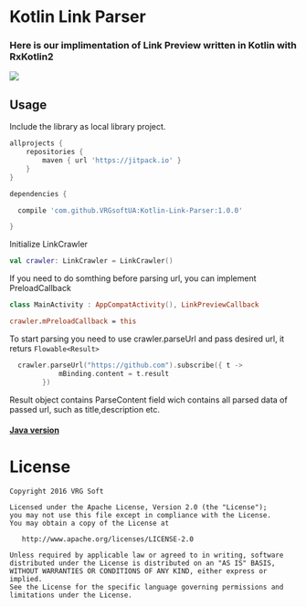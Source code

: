 # Kotlin Link Parser
### Here is our implimentation of Link Preview written in Kotlin with RxKotlin2
![](https://github.com/VRGsoftUA/Java-Link-Parser/blob/master/image.png)
## Usage
Include the library as local library project.
```gradle
allprojects {
    repositories {
        maven { url 'https://jitpack.io' }
    }
}

dependencies {

  compile 'com.github.VRGsoftUA:Kotlin-Link-Parser:1.0.0'

}
```

Initialize LinkCrawler
```kotlin
val crawler: LinkCrawler = LinkCrawler()
```
If you need to do somthing before parsing url, you can implement PreloadCallback
```kotlin
class MainActivity : AppCompatActivity(), LinkPreviewCallback

crawler.mPreloadCallback = this
```
To start parsing you need to use crawler.parseUrl and pass desired url, it returs ```Flowable<Result>```
```kotlin
  crawler.parseUrl("https://github.com").subscribe({ t ->
            mBinding.content = t.result
        })
 ```
 Result object contains ParseContent field wich contains all parsed data of passed url, such as title,description etc. 
  #### [Java version](https://github.com/VRGsoftUA/Java-Link-Parser/)
License
=================================

    Copyright 2016 VRG Soft

    Licensed under the Apache License, Version 2.0 (the "License");
    you may not use this file except in compliance with the License.
    You may obtain a copy of the License at

       http://www.apache.org/licenses/LICENSE-2.0

    Unless required by applicable law or agreed to in writing, software
    distributed under the License is distributed on an "AS IS" BASIS,
    WITHOUT WARRANTIES OR CONDITIONS OF ANY KIND, either express or implied.
    See the License for the specific language governing permissions and
    limitations under the License.
